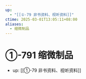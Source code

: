 ```yaml
---
up:
  - "[[①-79 非书资料、视听资料]]"
ctime: 2025-03-01T13:05:11+08:00
aliases:
  - 缩微制品
---
```


# ①-791 缩微制品

- up: [[①-79 非书资料、视听资料]]

